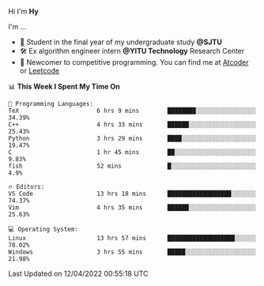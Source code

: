 Hi I'm **Hy**

I'm ...
- 📖 Student in the final year of my undergraduate study **@SJTU**
- 🛠️ Ex algorithm engineer intern **@YITU Technology** Research Center
- 🏅 Newcomer to competitive programming. You can find me at [Atcoder](https://atcoder.jp/users/Hy3) or [Leetcode](https://leetcode-cn.com/u/_hy3/)


<!--START_SECTION:waka-->
📊 **This Week I Spent My Time On** 

```text
💬 Programming Languages: 
TeX                      6 hrs 9 mins        ████████░░░░░░░░░░░░░░░░░   34.39% 
C++                      4 hrs 33 mins       ██████░░░░░░░░░░░░░░░░░░░   25.43% 
Python                   3 hrs 29 mins       ████░░░░░░░░░░░░░░░░░░░░░   19.47% 
C                        1 hr 45 mins        ██░░░░░░░░░░░░░░░░░░░░░░░   9.83% 
fish                     52 mins             █░░░░░░░░░░░░░░░░░░░░░░░░   4.9%

🔥 Editors: 
VS Code                  13 hrs 18 mins      ██████████████████░░░░░░░   74.37% 
Vim                      4 hrs 35 mins       ██████░░░░░░░░░░░░░░░░░░░   25.63%

💻 Operating System: 
Linux                    13 hrs 57 mins      ███████████████████░░░░░░   78.02% 
Windows                  3 hrs 55 mins       █████░░░░░░░░░░░░░░░░░░░░   21.98%

```


 Last Updated on 12/04/2022 00:55:18 UTC
<!--END_SECTION:waka-->

